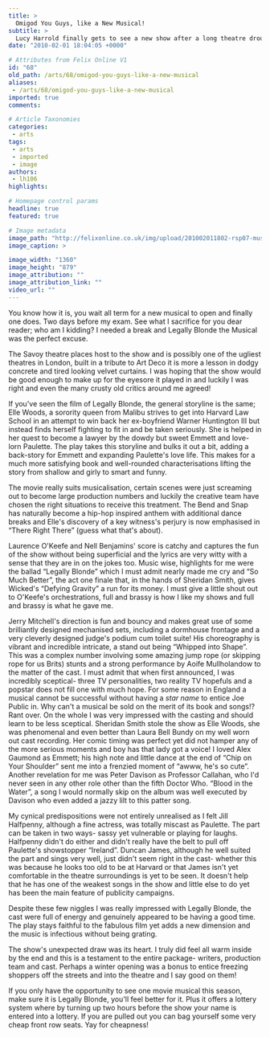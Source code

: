 ```yaml
---
title: >
  Omigod You Guys, like a New Musical!
subtitle: >
  Lucy Harrold finally gets to see a new show after a long theatre drought and luckily it's a rather awesome choice
date: "2010-02-01 18:04:05 +0000"

# Attributes from Felix Online V1
id: "68"
old_path: /arts/68/omigod-you-guys-like-a-new-musical
aliases:
 - /arts/68/omigod-you-guys-like-a-new-musical
imported: true
comments:

# Article Taxonomies
categories:
 - arts
tags:
 - arts
 - imported
 - image
authors:
 - lh106
highlights:

# Homepage control params
headline: true
featured: true

# Image metadata
image_path: "http://felixonline.co.uk/img/upload/201002011802-rsp07-musical.jpg"
image_caption: >

image_width: "1360"
image_height: "879"
image_attribution: ""
image_attribution_link: ""
video_url: ""
---
```


You know how it is, you wait all term for a new musical to open and finally one does. Two days before my exam. See what I sacrifice for you dear reader; who am I kidding? I needed a break and Legally Blonde the Musical was the perfect excuse.

The Savoy theatre places host to the show and is possibly one of the ugliest theatres in London, built in a tribute to Art Deco it is more a lesson in dodgy concrete and tired looking velvet curtains. I was hoping that the show would be good enough to make up for the eyesore it played in and luckily I was right and even the many crusty old critics around me agreed!

If you've seen the film of Legally Blonde, the general storyline is the same; Elle Woods, a sorority queen from Malibu strives to get into Harvard Law School in an attempt to win back her ex-boyfriend Warner Huntington III but instead finds herself fighting to fit in and be taken seriously. She is helped in her quest to become a lawyer by the dowdy but sweet Emmett and love-lorn Paulette. The play takes this storyline and bulks it out a bit, adding a back-story for Emmett and expanding Paulette's love life. This makes for a much more satisfying book and well-rounded characterisations lifting the story from shallow and girly to smart and funny.

The movie really suits musicalisation, certain scenes were just screaming out to become large production numbers and luckily the creative team have chosen the right situations to receive this treatment. The Bend and Snap has naturally become a hip-hop inspired anthem with additional dance breaks and Elle's discovery of a key witness's perjury is now emphasised in “There Right There” (guess what that's about).

Laurence O'Keefe and Nell Benjamins' score is catchy and captures the fun of the show without being superficial and the lyrics are very witty with a sense that they are in on the jokes too. Music wise, highlights for me were the ballad “Legally Blonde” which I must admit nearly made me cry and “So Much Better”, the act one finale that, in the hands of Sheridan Smith, gives Wicked's “Defying Gravity” a run for its money. I must give a little shout out to O'Keefe's orchestrations, full and brassy is how I like my shows and full and brassy is what he gave me.

Jerry Mitchell's direction is fun and bouncy and makes great use of some brilliantly designed mechanised sets, including a dormhouse frontage and a very cleverly designed judge's podium cum toilet suite! His choreography is vibrant and incredible intricate, a stand out being “Whipped into Shape”. This was a complex number involving some amazing jump rope (or skipping rope for us Brits) stunts and a strong performance by Aoife Mullholandow to the matter of the cast. I must admit that when first announced, I was incredibly sceptical- three TV personalities, two reality TV hopefuls and a popstar does not fill one with much hope. For some reason in England a musical cannot be successful without having a *star name* to entice Joe Public in. Why can't a musical be sold on the merit of its book and songs!? Rant over. On the whole I was very impressed with the casting and should learn to be less sceptical. Sheridan Smith stole the show as Elle Woods, she was phenomenal and even better than Laura Bell Bundy on my well worn out cast recording. Her comic timing was perfect yet did not hamper any of the more serious moments and boy has that lady got a voice! I loved Alex Gaumond as Emmett; his high note and little dance at the end of “Chip on Your Shoulder” sent me into a frenzied moment of “awww, he's so cute”. Another revelation for me was Peter Davison as Professor Callahan, who I'd never seen in any other role other than the fifth Doctor Who. “Blood in the Water”, a song I would normally skip on the album was well executed by Davison who even added a jazzy lilt to this patter song.

My cynical predispositions were not entirely unrealised as I felt Jill Halfpenny, although a fine actress, was totally miscast as Paulette. The part can be taken in two ways- sassy yet vulnerable or playing for laughs. Halfpenny didn't do either and didn't really have the belt to pull off Paulette's showstopper “Ireland”. Duncan James, although he well suited the part and sings very well, just didn't seem right in the cast- whether this was because he looks too old to be at Harvard or that James isn't yet comfortable in the theatre surroundings is yet to be seen. It doesn't help that he has one of the weakest songs in the show and little else to do yet has been the main feature of publicity campaigns.

Despite these few niggles I was really impressed with Legally Blonde, the cast were full of energy and genuinely appeared to be having a good time. The play stays faithful to the fabulous film yet adds a new dimension and the music is infectious without being grating.

The show's unexpected draw was its heart. I truly did feel all warm inside by the end and this is a testament to the entire package- writers, production team and cast. Perhaps a winter opening was a bonus to entice freezing shoppers off the streets and into the theatre and I say good on them!

If you only have the opportunity to see one movie musical this season, make sure it is Legally Blonde, you'll feel better for it. Plus it offers a lottery system where by turning up two hours before the show your name is entered into a lottery. If you are pulled out you can bag yourself some very cheap front row seats. Yay for cheapness!
